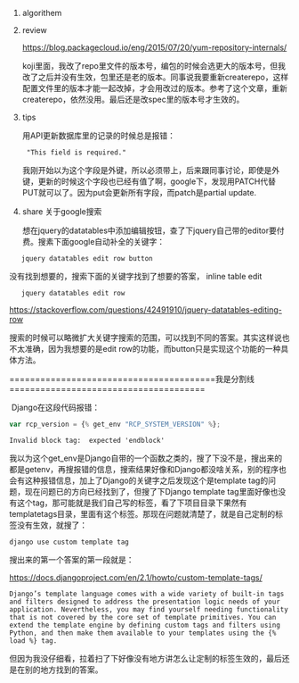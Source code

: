 1. algorithem

2. review

   <https://blog.packagecloud.io/eng/2015/07/20/yum-repository-internals/>

   koji里面，我改了repo里文件的版本号，编包的时候会选更大的版本号，但我改了之后并没有生效，包里还是老的版本。同事说我要重新createrepo，这样配置文件里的版本才能一起改掉，才会用改过的版本。参考了这个文章，重新createrepo，依然没用。最后还是改spec里的版本号才生效的。

3. tips 

   用API更新数据库里的记录的时候总是报错：

   ```
    "This field is required."
   ```

   我刚开始以为这个字段是外键，所以必须带上，后来跟同事讨论，即使是外键，更新的时候这个字段也已经有值了啊，google下，发现用PATCH代替PUT就可以了。因为put会更新所有字段，而patch是partial update.

4. share  关于google搜索

   想在jquery的datatables中添加编辑按钮，查了下jquery自己带的editor要付费。搜素下面google自动补全的关键字：

```
   jquery datatables edit row button
```

   没有找到想要的，搜索下面的关键字找到了想要的答案， inline table edit

```
   jquery datatables edit row
```

   https://stackoverflow.com/questions/42491910/jquery-datatables-editing-row

   搜索的时候可以略微扩大关键字搜索的范围，可以找到不同的答案。其实这样说也不太准确，因为我想要的是edit row的功能，而button只是实现这个功能的一种具体方法。

========================================我是分割线======================================

​    Django在这段代码报错：

```javascript
var rcp_version = {% get_env "RCP_SYSTEM_VERSION" %};
```



```
Invalid block tag:  expected 'endblock'
```

​    我以为这个get_env是Django自带的一个函数之类的，搜了下没不是，搜出来的都是getenv，再搜报错的信息，搜索结果好像和Django都没啥关系，别的程序也会有这种报错信息，加上了Django的关键字之后发现这个是template tag的问题，现在问题已的方向已经找到了，但搜了下Django template tag里面好像也没有这个tag，那可能就是我们自己写的标签，看了下项目目录下果然有templatetags目录，里面有这个标签。那现在问题就清楚了，就是自己定制的标签没有生效，就搜了：

```
django use custom template tag
```

搜出来的第一个答案的第一段就是：

https://docs.djangoproject.com/en/2.1/howto/custom-template-tags/

```
Django’s template language comes with a wide variety of built-in tags and filters designed to address the presentation logic needs of your application. Nevertheless, you may find yourself needing functionality that is not covered by the core set of template primitives. You can extend the template engine by defining custom tags and filters using Python, and then make them available to your templates using the {% load %} tag.
```

但因为我没仔细看，拉着扫了下好像没有地方讲怎么让定制的标签生效的，最后还是在别的地方找到的答案。

​    









